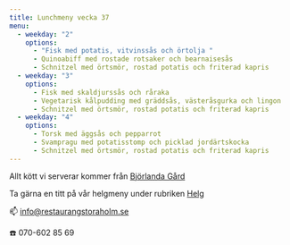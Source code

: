```yaml
---
title: Lunchmeny vecka 37
menu:
  - weekday: "2"
    options:
      - "Fisk med potatis, vitvinssås och örtolja "
      - Quinoabiff med rostade rotsaker och bearnaisesås
      - Schnitzel med örtsmör, rostad potatis och friterad kapris
  - weekday: "3"
    options:
      - Fisk med skaldjurssås och råraka
      - Vegetarisk kålpudding med gräddsås, västeråsgurka och lingon
      - Schnitzel med örtsmör, rostad potatis och friterad kapris
  - weekday: "4"
    options:
      - Torsk med äggsås och pepparrot
      - Svampragu med potatisstomp och picklad jordärtskocka
      - Schnitzel med örtsmör, rostad potatis och friterad kapris
---
```

Allt kött vi serverar kommer från [Björlanda Gård](https://www.bjorlandagard.se)

Ta gärna en titt på vår helgmeny under rubriken [Helg](https://www.restaurangstoraholm.se/helg/?i=2)

📫 info@restaurangstoraholm.se

☎️ 070-602 85 69